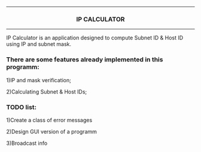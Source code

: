 <hr>
<center><h3>IP CALCULATOR</h3></center>
<hr>

IP Calculator is an application designed to compute Subnet ID & Host ID using IP and subnet mask. 


<h3>There are some features already implemented in this programm:</h3>

1)IP and mask verification;

2)Calculating Subnet & Host IDs;


<h3>TODO list:</h3>

1)Create a class of error messages

2)Design GUI version of a programm

3)Broadcast info
